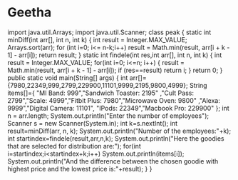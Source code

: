# Geetha
 import java.util.Arrays; import java.util.Scanner; class peak {  static int minDiff(int arr[], int n, int k) { 	int result = Integer.MAX_VALUE; 	Arrays.sort(arr); 	for (int i=0; i<= n-k;i++) 		result = Math.min(result, arr[i + k - 1] - arr[i]); 	return result;  } static int findele(int res,int arr[], int n, int k) { 	int result = Integer.MAX_VALUE; 	for(int i=0; i<=n; i++) 	{ 		result = Math.min(result, arr[i + k - 1] - arr[i]); 		if (res==result) 			return i;  	} 	return 0; } public static void main(String[] args)   {      int arr[]={7980,22349,999,2799,229900,11101,9999,2195,9800,4999};     String items[]={ "MI Band: 999","Sandwich Toaster: 2195" ,"Cult Pass: 2799","Scale: 4999","Fitbit Plus: 7980","Microwave Oven: 9800"  ,"Alexa: 9999","Digital Camera: 11101", "IPods: 22349","Macbook Pro: 229900" };     int n = arr.length;     System.out.println("Enter the number of employees");     Scanner s = new Scanner(System.in);     int k=s.nextInt();     int result=minDiff(arr, n, k);       System.out.println("Number of the employees:"+k);      int startindex=findele(result,arr,n,k);     System.out.println("Here the goodies that are selected for distribution are:");     for(int i=startindex;i<startindex+k;i++)     System.out.println(items[i]);       System.out.println("And the difference between the chosen goodie with highest price and the lowest price is:"+result); } }
